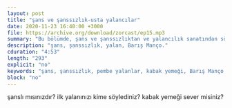 ```yaml
---
layout: post
title: "şans ve şanssızlık-usta yalancılar"
date: 2020-11-23 16:40:00 +3000
file: https://archive.org/download/zorcast/ep15.mp3
summary: "Bu bölümde, şans ve şanssızlıktan ve yalancılık sanatından söz ediyoruz"
description: "şans, şanssızlık, yalan, Barış Manço."
cduration: "4:53" 
length: "293"
explicit: "no" 
keywords: "şans, şanssızlık, pembe yalanlar, kabak yemeği, Barış Manço, komedi, podcast"
block: "no" 
---
```




şanslı mısınızdır? ilk yalanınızı kime söylediniz? kabak yemeği sever misiniz?